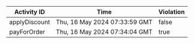 | Activity ID | Time | Violation |
| --- | --- | --- |
| applyDiscount | Thu, 16 May 2024 07:33:59 GMT | false |
| payForOrder | Thu, 16 May 2024 07:34:04 GMT | true |